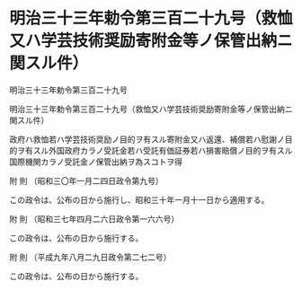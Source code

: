 # 明治三十三年勅令第三百二十九号（救恤又ハ学芸技術奨励寄附金等ノ保管出納ニ関スル件）

明治三十三年勅令第三百二十九号

明治三十三年勅令第三百二十九号（救恤又ハ学芸技術奨励寄附金等ノ保管出納ニ関スル件）

政府ハ救恤若ハ学芸技術奨励ノ目的ヲ有スル寄附金又ハ返還、補償若ハ慰謝ノ目的ヲ有スル外国政府カラノ受託金若ハ受託有価証券若ハ損害賠償ノ目的ヲ有スル国際機関カラノ受託金ノ保管出納ヲ為スコトヲ得

附 則 （昭和三〇年一月二四日政令第九号）

この政令は、公布の日から施行し、昭和三十年一月十一日から適用する。

附 則 （昭和三七年四月二六日政令第一六六号）

この政令は、公布の日から施行する。

附 則 （平成九年八月二九日政令第二七二号）

この政令は、公布の日から施行する。

